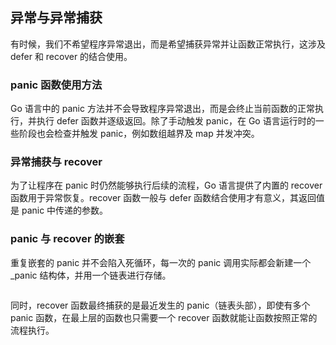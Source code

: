 异常与异常捕获
----------------------

有时候，我们不希望程序异常退出，而是希望捕获异常并让函数正常执行，这涉及 defer 和 recover 的结合使用。



### panic 函数使用方法

Go 语言中的 panic 方法并不会导致程序异常退出，而是会终止当前函数的正常执行，并执行 defer 函数并逐级返回。除了手动触发 panic，在 Go 语言运行时的一些阶段也会检查并触发 panic，例如数组越界及 map 并发冲突。



### 异常捕获与 recover

为了让程序在 panic 时仍然能够执行后续的流程，Go 语言提供了内置的 recover 函数用于异常恢复。recover 函数一般与 defer 函数结合使用才有意义，其返回值是 panic 中传递的参数。



### panic 与 recover 的嵌套

重复嵌套的 panic 并不会陷入死循环，每一次的 panic 调用实际都会新建一个 _panic 结构体，并用一个链表进行存储。

```go
```

同时，recover 函数最终捕获的是最近发生的 panic（链表头部），即使有多个 panic 函数，在最上层的函数也只需要一个 recover 函数就能让函数按照正常的流程执行。

```go
```

